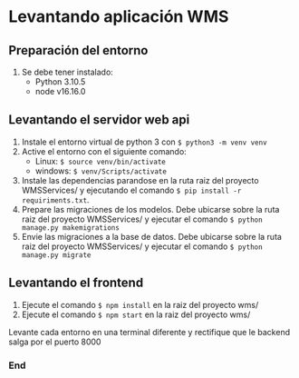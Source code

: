 # Levantando aplicación WMS

## Preparación del entorno
1. Se debe tener instalado:
    - Python 3.10.5
    - node v16.16.0

## Levantando el servidor web api
1. Instale el entorno virtual de python 3 con `$ python3 -m venv venv`
2. Active el entorno con el siguiente comando:
    - Linux: `$ source venv/bin/activate`
    - windows: `$ venv/Scripts/activate`
3. Instale las dependencias parandose en la ruta raiz del proyecto WMSServices/ y ejecutando el comando `$ pip install -r requiriments.txt`.
4. Prepare las migraciones de los modelos. Debe ubicarse sobre la ruta raiz del proyecto WMSServices/ y ejecutar el comando `$ python manage.py makemigrations`
5. Envie las migraciones a la base de datos. Debe ubicarse sobre la ruta raiz del proyecto WMSServices/ y ejecutar el comando `$ python manage.py migrate`

## Levantando el frontend
1. Ejecute el comando `$ npm install` en la raiz del proyecto wms/
2. Ejecute el comando `$ npm start` en la raiz del proyecto wms/

Levante cada entorno en una terminal diferente y rectifique que le backend salga por el puerto 8000

### End
